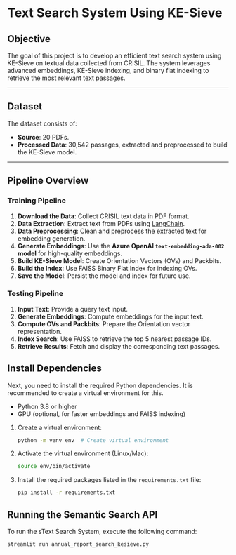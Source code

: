 # Text Search System Using KE-Sieve

## Objective
The goal of this project is to develop an efficient text search system using KE-Sieve on textual data collected from CRISIL. The system leverages advanced embeddings, KE-Sieve indexing, and binary flat indexing to retrieve the most relevant text passages.

---

## Dataset
The dataset consists of:
- **Source**: 20 PDFs.
- **Processed Data**: 30,542 passages, extracted and preprocessed to build the KE-Sieve model.

---


## Pipeline Overview

### **Training Pipeline**
1. **Download the Data**: Collect CRISIL text data in PDF format.
2. **Data Extraction**: Extract text from PDFs using [LangChain](https://github.com/hwchase17/langchain).
3. **Data Preprocessing**: Clean and preprocess the extracted text for embedding generation.
4. **Generate Embeddings**: Use the **Azure OpenAI `text-embedding-ada-002` model** for high-quality embeddings.
5. **Build KE-Sieve Model**: Create Orientation Vectors (OVs) and Packbits.
6. **Build the Index**: Use FAISS Binary Flat Index for indexing OVs.
7. **Save the Model**: Persist the model and index for future use.

### **Testing Pipeline**
1. **Input Text**: Provide a query text input.
2. **Generate Embeddings**: Compute embeddings for the input text.
3. **Compute OVs and Packbits**: Prepare the Orientation vector representation.
4. **Index Search**: Use FAISS to retrieve the top 5 nearest passage IDs.
5. **Retrieve Results**: Fetch and display the corresponding text passages.

## Install Dependencies

Next, you need to install the required Python dependencies. It is recommended to create a virtual environment for this.

- Python 3.8 or higher
- GPU (optional, for faster embeddings and FAISS indexing)


1. Create a virtual environment:

    ```bash
    python -m venv env  # Create virtual environment
    ```

2. Activate the virtual environment (Linux/Mac):

    ```bash
    source env/bin/activate
    ```

3. Install the required packages listed in the `requirements.txt` file:

    ```bash
    pip install -r requirements.txt
    ```


## Running the Semantic Search API
To run the sText Search System, execute the following command:
```bash
streamlit run annual_report_search_kesieve.py
```
